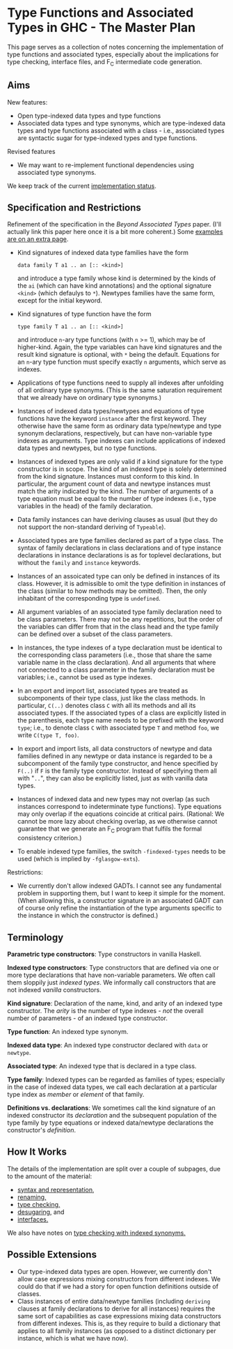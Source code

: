 # Type Functions and Associated Types in GHC - The Master Plan


This page serves as a collection of notes concerning the implementation of type functions and associated types, especially about the implications for type checking, interface files, and F<sub>C</sub> intermediate code generation.

## Aims


New features:

- Open type-indexed data types and type functions
- Associated data types and type synonyms, which are type-indexed data types and type functions associated with a class - i.e., associated types are syntactic sugar for type-indexed types and type functions.


Revised features

- We may want to re-implement functional dependencies using associated type synonyms.


We keep track of the current [implementation status](type-functions-status).

## Specification and Restrictions


Refinement of the specification in the *Beyond Associated Types* paper.  (I'll actually link this paper here once it is a bit more coherent.)  Some [examples are on an extra page](type-functions-examples).

- Kind signatures of indexed data type families have the form

  ```wiki
  data family T a1 .. an [:: <kind>]
  ```

  and introduce a type family whose kind is determined by the kinds of the `ai` (which can have kind annotations) and the optional signature `<kind>` (which defaulys to `*`).  Newtypes families have the same form, except for the initial keyword.
- Kind signatures of type function have the form

  ```wiki
  type family T a1 .. an [:: <kind>]
  ```

  and introduce `n`-ary type functions (with `n` \>= 1), which may be of higher-kind.  Again, the type variables can have kind signatures and the result kind signature is optional, with `*` being the default.  Equations for an `n`-ary type function must specify exactly `n` arguments, which serve as indexes. 
- Applications of type functions need to supply all indexes after unfolding of all ordinary type synonyms.  (This is the same saturation requirement that we already have on ordinary type synonyms.)
- Instances of indexed data types/newtypes and equations of type functions have the keyword `instance` after the first keyword.  They otherwise have the same form as ordinary data type/newtype and type synonym declarations, respectively, but can have non-variable type indexes as arguments.  Type indexes can include applications of indexed data types and newtypes, but no type functions.
- Instances of indexed types are only valid if a kind signature for the type constructor is in scope.  The kind of an indexed type is solely determined from the kind signature.  Instances must conform to this kind.  In particular, the argument count of data and newtype instances must match the arity indicated by the kind.  The number of arguments of a type equation must be equal to the number of type indexes (i.e., type variables in the head) of the family declaration.
- Data family instances can have deriving clauses as usual (but they do not support the non-standard deriving of `Typeable`).
- Associated types are type families declared as part of a type class.  The syntax of family declarations in class declarations and of type instance declarations in instance declarations is as for toplevel declarations, but without the `family` and `instance` keywords.
- Instances of an assoicated type can only be defined in instances of its class.  However, it is admissible to omit the type definition in instances of the class (similar to how methods may be omitted).  Then, the only inhabitant of the corresponding type is `undefined`.
- All argument variables of an associated type family declaration need to be class parameters.  There may not be any repetitions, but the order of the variables can differ from that in the class head and the type family can be defined over a subset of the class parameters.
- In instances, the type indexes of a type declaration must be identical to the corresponding class parameters (i.e., those that share the same variable name in the class declaration).  And all arguments that where not connected to a class parameter in the family declaration must be variables; i.e., cannot be used as type indexes.
- In an export and import list, associated types are treated as subcomponents of their type class, just like the class methods.  In particular, `C(..)` denotes class `C` with all its methods and all its associated types.  If the associated types of a class are explicitly listed in the parenthesis, each type name needs to be prefixed with the keyword `type`; i.e., to denote class `C` with associated type `T` and method `foo`, we write `C(type T, foo)`.
- In export and import lists, all data constructors of newtype and data families defined in any newtype or data instance is regarded to be a subcomponent of the family type constructor, and hence specified by `F(..)` if `F` is the family type constructor.  Instead of specifying them all with "`..`", they can also be explicitly listed, just as with vanilla data types.
- Instances of indexed data and new types may not overlap (as such instances correspond to indeterminate type functions).  Type equations may only overlap if the equations coincide at critical pairs.  (Rational: We cannot be more lazy about checking overlap, as we otherwise cannot guarantee that we generate an F<sub>C</sub> program that fulfils the formal consistency criterion.)
- To enable indexed type families, the switch `-findexed-types` needs to be used (which is implied by `-fglasgow-exts`).


Restrictions:

- We currently don't allow indexed GADTs. I cannot see any fundamental problem in supporting them, but I want to keep it simple for the moment. (When allowing this, a constructor signature in an associated GADT can of course only refine the instantiation of the type arguments specific to the instance in which the constructor is defined.)

## Terminology

**Parametric type constructors**: Type constructors in vanilla Haskell.

**Indexed type constructors**: Type constructors that are defined via one or more type declarations that have non-variable parameters.  We often call them sloppily just *indexed types*.  We informally call constructors that are not indexed *vanilla* constructors.

**Kind signature**: Declaration of the name, kind, and arity of an indexed type constructor.  The *arity* is the number of type indexes - *not* the overall number of parameters - of an indexed type constructor.

**Type function**: An indexed type synonym.

**Indexed data type**: An indexed type constructor declared with `data` or `newtype`.

**Associated type**: An indexed type that is declared in a type class.

**Type family**: Indexed types can be regarded as families of types; especially in the case of indexed data types, we call each declaration at a particular type index as *member* or *element* of that family.

**Definitions vs. declarations**: We sometimes call the kind signature of an indexed constructor its *declaration* and the subsequent population of the type family by type equations or indexed data/newtype declarations the constructor's *definition*.

## How It Works


The details of the implementation are split over a couple of subpages, due to the amount of the material:

- [syntax and representation,](type-functions-syntax)
- [renaming,](type-functions-renaming)
- [type checking,](type-functions-type-checking)
- [desugaring,](type-functions-core) and
- [interfaces.](type-functions-iface)


We also have notes on [type checking with indexed synonyms.](type-functions-syn-tc)

## Possible Extensions

- Our type-indexed data types are open.  However, we currently don't allow case expressions mixing constructors from different indexes.  We could do that if we had a story for open function definitions outside of classes.
- Class instances of entire data/newtype families (including `deriving` clauses at family declarations to derive for all instances) requires the same sort of capabilities as case expressions mixing data constructors from different indexes.  This is, as they require to build a dictionary that applies to all family instances (as opposed to a distinct dictionary per instance, which is what we have now).
